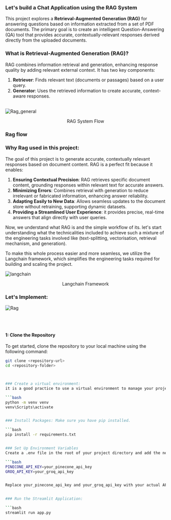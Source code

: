 


### Let's build a Chat Application using the RAG System

This project explores a **Retrieval-Augmented Generation (RAG)** for answering questions based on information extracted from a set of PDF documents. The primary goal is to create an intelligent Question-Answering (QA) tool that provides accurate, contextually-relevant responses derived directly from the uploaded documents.


### What is Retrieval-Augmented Generation (RAG)?

RAG combines information retrieval and generation, enhancing response quality by adding relevant external context. It has two key components:

1. **Retriever**: Finds relevant text (documents or passages) based on a user query.
2. **Generator**: Uses the retrieved information to create accurate, context-aware responses.
 <br><br>


![Rag_general](https://github.com/user-attachments/assets/d549a555-af8f-4371-a62f-6ac7733452f9)

<div style="text-align: center;">
RAG System Flow
</div>


### Rag flow


### Why Rag used in this project:
The goal of this project is to generate accurate, contextually relevant responses based on document content. RAG is a perfect fit because it enables:

1. **Ensuring Contextual Precision**: RAG retrieves specific document content, grounding responses within relevant text for accurate answers.
2. **Minimizing Errors**: Combines retrieval with generation to reduce irrelevant or fabricated information, enhancing answer reliability.
3. **Adapting Easily to New Data**: Allows seamless updates to the document store without retraining, supporting dynamic datasets.
4. **Providing a Streamlined User Experience**: it provides precise, real-time answers that align directly with user queries.

Now, we understand what RAG is and the simple workflow of its. let's start understanding what the technicalities included to achieve such a mixture of the engineering tasks involved like (text-splitting, vectorisation, retrieval mechanism, and generation).

To make this whole process easier and more seamless, we utilize the Langchain framework, which simplifies the engineering tasks required for building and scaling the project.

![langchain](https://github.com/user-attachments/assets/32f3bf35-7134-4d42-844c-c49de701c6f7)
<div style="text-align: center;">
Langchain Framework
</div>


### Let's Implement:





![Rag](https://github.com/user-attachments/assets/482dd56e-c1c6-4609-aebe-b2331eacda5b)

<br><br>


#### 1: Clone the Repository

To get started, clone the repository to your local machine using the following command:

 ```bash
 git clone <repository-url>
 cd <repository-folder>



### Create a virtual environment:
it is a good practice to use a virtual environment to manage your project dependencies.

 ```bash
 python -m venv venv
 venv\Scripts\activate


### Install Packages: Make sure you have pip installed.

 ```bash
 pip install -r requirements.txt


### Set Up Environment Variables
Create a .env file in the root of your project directory and add the necessary environment variables.

 ```bash
 PINECONE_API_KEY=your_pinecone_api_key
 GROQ_API_KEY=your_groq_api_key


Replace your_pinecone_api_key and your_groq_api_key with your actual API keys.


### Run the Streamlit Application:

 ```bash
 streamlit run app.py









